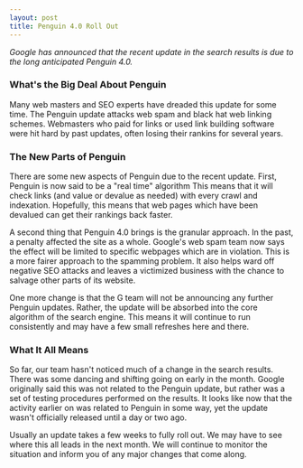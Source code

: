 ```yaml
---
layout: post
title: Penguin 4.0 Roll Out
---
```


_Google has announced that the recent update in the search results is due to the long anticipated Penguin 4.0._ 

### What's the Big Deal About Penguin

Many web masters and SEO experts have dreaded this update for some time. The Penguin update attacks web spam and black hat web linking schemes. Webmasters who paid for links or used link building software were hit hard by past updates, often losing their rankins for several years. 

### The New Parts of Penguin

There are some new aspects of Penguin due to the recent update. First, Penguin is now said to be a "real time" algorithm This means that it will check links (and value or devalue as needed) with every crawl and indexation. Hopefully, this means that web pages which have been devalued can get their rankings back faster. 

A second thing that Penguin 4.0 brings is the granular approach. In the past, a penalty affected the site as a whole. Google's web spam team now says the effect will be limited to specific webpages which are in violation. This is a more fairer approach to the spamming problem. It also helps ward off negative SEO attacks and leaves a victimized business with the chance to salvage other parts of its website. 


One more change is that the G team will not be announcing any further Penguin updates. Rather, the update will be absorbed into the core algorithm of the search engine. This means it will continue to run consistently and may have a few small refreshes here and there. 

### What It All Means

So far, our team hasn't noticed much of a change in the search results. There was some dancing and shifting going on early in the month. Google originally said this was not related to the Penguin update, but rather was a set of testing procedures performed on the results. It looks like now that the activity earlier on was related to Penguin in some way, yet the update wasn't officially released until a day or two ago. 

Usually an update takes a few weeks to fully roll out. We may have to see where this all leads in the next month. We will continue to monitor the situation and inform you of any major changes that come along. 

